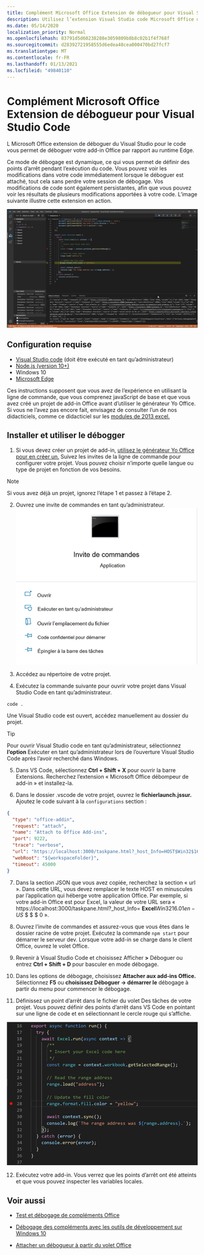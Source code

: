 ```yaml
---
title: Complément Microsoft Office Extension de débogueur pour Visual Studio Code
description: Utilisez l’extension Visual Studio code Microsoft Office déboguer votre module de déboguer votre add-in Office.
ms.date: 05/14/2020
localization_priority: Normal
ms.openlocfilehash: 83791d5d60238288e3059809b8b8c02b1f4f768f
ms.sourcegitcommit: d28392721958555d6edea48cea000470bd27fcf7
ms.translationtype: MT
ms.contentlocale: fr-FR
ms.lasthandoff: 01/13/2021
ms.locfileid: "49840110"
---
```

# <a name="microsoft-office-add-in-debugger-extension-for-visual-studio-code"></a>Complément Microsoft Office Extension de débogueur pour Visual Studio Code

L Microsoft Office extension de déboguer du Visual Studio pour le code vous permet de déboguer votre add-in Office par rapport au runtime Edge.

Ce mode de débogage est dynamique, ce qui vous permet de définir des points d’arrêt pendant l’exécution du code. Vous pouvez voir les modifications dans votre code immédiatement lorsque le déboguer est attaché, tout cela sans perdre votre session de débogage. Vos modifications de code sont également persistantes, afin que vous pouvez voir les résultats de plusieurs modifications apportées à votre code. L’image suivante illustre cette extension en action.

![Extension de déboguer du débogage d’une section de modules de débogage de l’extension de débogage de l’extension de débogage d’un addin Office](../images/vs-debugger-extension-for-office-addins.jpg)

## <a name="prerequisites"></a>Configuration requise

- [Visual Studio code](https://code.visualstudio.com/) (doit être exécuté en tant qu’administrateur)
- [Node.js (version 10+)](https://nodejs.org/)
- Windows 10
- [Microsoft Edge](https://www.microsoft.com/edge)

Ces instructions supposent que vous avez de l’expérience en utilisant la ligne de commande, que vous comprenez javaScript de base et que vous avez créé un projet de add-in Office avant d’utiliser le générateur Yo Office. Si vous ne l’avez pas encore fait, envisagez de consulter l’un de nos didacticiels, comme ce didacticiel sur les [modules de 2013 excel.](../tutorials/excel-tutorial.md)

## <a name="install-and-use-the-debugger"></a>Installer et utiliser le débogger

1. Si vous devez créer un projet de add-in, [utilisez le générateur Yo Office pour en créer un.](../quickstarts/excel-quickstart-jquery.md?tabs=yeomangenerator) Suivez les invites de la ligne de commande pour configurer votre projet. Vous pouvez choisir n’importe quelle langue ou type de projet en fonction de vos besoins.

> [!NOTE]
> Si vous avez déjà un projet, ignorez l’étape 1 et passez à l’étape 2.

2. Ouvrez une invite de commandes en tant qu’administrateur.
   ![Options d’invite de commandes, y compris « Exécuter en tant qu’administrateur » dans Windows 10](../images/run-as-administrator-vs-code.jpg)

3. Accédez au répertoire de votre projet.

4. Exécutez la commande suivante pour ouvrir votre projet dans Visual Studio Code en tant qu’administrateur.

```command&nbsp;line
code .
```

Une Visual Studio code est ouvert, accédez manuellement au dossier du projet.

> [!TIP]
> Pour ouvrir Visual Studio code en tant qu’administrateur, sélectionnez **l’option** Exécuter en tant qu’administrateur lors de l’ouverture Visual Studio Code après l’avoir recherché dans Windows.

5. Dans VS Code, sélectionnez **Ctrl + Shift + X** pour ouvrir la barre Extensions. Recherchez l’extension « Microsoft Office débompeur de add-in » et installez-la.

6. Dans le dossier .vscode de votre projet, ouvrez le **fichierlaunch.jssur.** Ajoutez le code suivant à la `configurations` section :

```JSON
{
  "type": "office-addin",
  "request": "attach",
  "name": "Attach to Office Add-ins",
  "port": 9222,
  "trace": "verbose",
  "url": "https://localhost:3000/taskpane.html?_host_Info=HOST$Win32$16.01$en-US$$$$0",
  "webRoot": "${workspaceFolder}",
  "timeout": 45000
}
```

7. Dans la section JSON que vous avez copiée, recherchez la section « url ». Dans cette URL, vous devez remplacer le texte HOST en minuscules par l’application qui héberge votre application Office. Par exemple, si votre add-in Office est pour Excel, la valeur de votre URL sera « https://localhost:3000/taskpane.html?_host_Info= <strong>Excel</strong>$Win 32$16.01$en-US$ \$ \$ \$ 0 ».

8. Ouvrez l’invite de commandes et assurez-vous que vous êtes dans le dossier racine de votre projet. Exécutez la commande `npm start` pour démarrer le serveur dev. Lorsque votre add-in se charge dans le client Office, ouvrez le volet Office.

9. Revenir à Visual Studio Code et choisissez Afficher **>** Déboguer ou entrez **Ctrl + Shift + D** pour basculer en mode débogage.

10. Dans les options de débogage, choisissez **Attacher aux add-ins Office.** Sélectionnez **F5** ou **choisissez Déboguer -> démarrer le** débogage à partir du menu pour commencer le débogage.

11. Définissez un point d’arrêt dans le fichier du volet Des tâches de votre projet. Vous pouvez définir des points d’arrêt dans VS Code en pointant sur une ligne de code et en sélectionnant le cercle rouge qui s’affiche.

![Un cercle rouge apparaît sur une ligne de code dans VS Code](../images/set-breakpoint.jpg)

12. Exécutez votre add-in. Vous verrez que les points d’arrêt ont été atteints et que vous pouvez inspecter les variables locales.

## <a name="see-also"></a>Voir aussi

* [Test et débogage de compléments Office](test-debug-office-add-ins.md)

* [Débogage des compléments avec les outils de développement sur Windows 10](debug-add-ins-using-f12-developer-tools-on-windows-10.md)

* [Attacher un débogueur à partir du volet Office](attach-debugger-from-task-pane.md)
